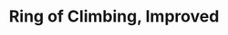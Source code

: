 ---
title: "Ring of Climbing, Improved"

item:
  aura: "Faint transmutation"
  casterLevel: "5th"
  prerequisites:
    feats:   ["{% feat_link forge-ring %}"]
    spells:  []
    special: ["creator must have 10 ranks in the {% skill_link climb %} skill"]
  marketPrice: 10000
  description: |
    As climbing, except it grants a +10 competence bonus on its wearer's {% skill_link climb %} checks.
---